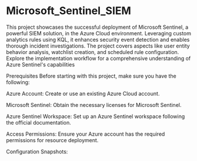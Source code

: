 # Microsoft_Sentinel_SIEM

This project showcases the successful deployment of Microsoft Sentinel, a powerful SIEM solution, in the Azure Cloud environment. Leveraging custom analytics rules using KQL, it enhances security event detection and enables thorough incident investigations. The project covers aspects like user entity behavior analysis, watchlist creation, and scheduled rule configuration. Explore the implementation workflow for a comprehensive understanding of Azure Sentinel's capabilities

Prerequisites
Before starting with this project, make sure you have the following:

Azure Account:
Create or use an existing Azure Cloud account.

Microsoft Sentinel:
Obtain the necessary licenses for Microsoft Sentinel.

Azure Sentinel Workspace:
Set up an Azure Sentinel workspace following the official documentation.

Access Permissions:
Ensure your Azure account has the required permissions for resource deployment.


Configuration Snapshots:
